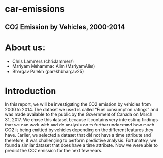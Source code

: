 # car-emissions

## CO2 Emission by Vehicles, 2000-2014

# About us:
- Chris Lammers (chrislammers)
- Mariyam Muhammad Alim (MariyamAlim)
- Bhargav Parekh (parekhbhargav25) 

# Introduction
In this report, we will be investigating the CO2 emission by vehicles from 2000 to 2014. The dataset we used is called “Fuel consumption ratings” and was made available to the public by the Government  of Canada on March 31, 2017. We chose this dataset because it contains very interesting findings that we can work with and do analysis on to further understand how much CO2 is being emitted by vehicles depending on the different features they have. Earlier, we selected a dataset that did not have a time attribute and therefore, it was challenging to perform predictive analysis. Fortunately, we found a similar dataset that does have a time attribute. Now we were able to predict the CO2 emission for the next few years.

